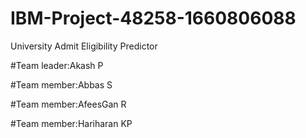 # IBM-Project-48258-1660806088
University Admit Eligibility Predictor

#Team leader:Akash P

#Team member:Abbas S

#Team member:AfeesGan R

#Team member:Hariharan KP

